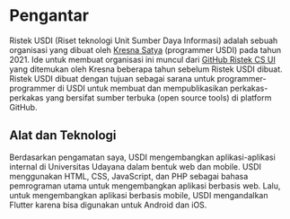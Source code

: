 # Pengantar

Ristek USDI (Riset teknologi Unit Sumber Daya Informasi) adalah sebuah organisasi yang dibuat oleh [Kresna Satya](https://github.com/kresnasatya) (programmer USDI) pada tahun 2021. Ide untuk membuat organisasi ini muncul dari [GitHub Ristek CS UI](https://github.com/RistekCSUI) yang ditemukan oleh Kresna beberapa tahun sebelum Ristek USDI dibuat. Ristek USDI dibuat dengan tujuan sebagai sarana untuk programmer-programmer di USDI untuk membuat dan mempublikasikan perkakas-perkakas yang bersifat sumber terbuka (open source tools) di platform GitHub.

## Alat dan Teknologi

Berdasarkan pengamatan saya, USDI mengembangkan aplikasi-aplikasi internal di Universitas Udayana dalam bentuk web dan mobile. USDI menggunakan HTML, CSS, JavaScript, dan PHP sebagai bahasa pemrograman utama untuk mengembangkan aplikasi berbasis web. Lalu, untuk mengembangkan aplikasi berbasis mobile, USDI mengandalkan Flutter karena bisa digunakan untuk Android dan iOS.